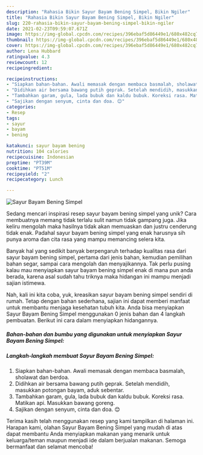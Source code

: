```yaml
---
description: "Rahasia Bikin Sayur Bayam Bening Simpel, Bikin Ngiler"
title: "Rahasia Bikin Sayur Bayam Bening Simpel, Bikin Ngiler"
slug: 220-rahasia-bikin-sayur-bayam-bening-simpel-bikin-ngiler
date: 2021-02-23T09:59:07.671Z
image: https://img-global.cpcdn.com/recipes/396ebaf5d86449e1/680x482cq70/sayur-bayam-bening-simpel-foto-resep-utama.jpg
thumbnail: https://img-global.cpcdn.com/recipes/396ebaf5d86449e1/680x482cq70/sayur-bayam-bening-simpel-foto-resep-utama.jpg
cover: https://img-global.cpcdn.com/recipes/396ebaf5d86449e1/680x482cq70/sayur-bayam-bening-simpel-foto-resep-utama.jpg
author: Lena Hubbard
ratingvalue: 4.3
reviewcount: 12
recipeingredient:

recipeinstructions:
- "Siapkan bahan-bahan. Awali memasak dengan membaca basmalah, sholawat dan berdoa."
- "Didihkan air bersama bawang putih geprak. Setelah mendidih, masukkan potongan bayam, aduk sebentar."
- "Tambahkan garam, gula, lada bubuk dan kaldu bubuk. Koreksi rasa. Matikan api. Masukkan bawang goreng."
- "Sajikan dengan senyum, cinta dan doa. 😊"
categories:
- Resep
tags:
- sayur
- bayam
- bening

katakunci: sayur bayam bening 
nutrition: 104 calories
recipecuisine: Indonesian
preptime: "PT39M"
cooktime: "PT51M"
recipeyield: "2"
recipecategory: Lunch

---
```



![Sayur Bayam Bening Simpel](https://img-global.cpcdn.com/recipes/396ebaf5d86449e1/680x482cq70/sayur-bayam-bening-simpel-foto-resep-utama.jpg)

Sedang mencari inspirasi resep sayur bayam bening simpel yang unik? Cara membuatnya memang tidak terlalu sulit namun tidak gampang juga. Jika keliru mengolah maka hasilnya tidak akan memuaskan dan justru cenderung tidak enak. Padahal sayur bayam bening simpel yang enak harusnya sih punya aroma dan cita rasa yang mampu memancing selera kita.

Banyak hal yang sedikit banyak berpengaruh terhadap kualitas rasa dari sayur bayam bening simpel, pertama dari jenis bahan, kemudian pemilihan bahan segar, sampai cara mengolah dan menyajikannya. Tak perlu pusing kalau mau menyiapkan sayur bayam bening simpel enak di mana pun anda berada, karena asal sudah tahu triknya maka hidangan ini mampu menjadi sajian istimewa.




Nah, kali ini kita coba, yuk, kreasikan sayur bayam bening simpel sendiri di rumah. Tetap dengan bahan sederhana, sajian ini dapat memberi manfaat untuk membantu menjaga kesehatan tubuh kita. Anda bisa menyiapkan Sayur Bayam Bening Simpel menggunakan 0 jenis bahan dan 4 langkah pembuatan. Berikut ini cara dalam menyiapkan hidangannya.

<!--inarticleads1-->

##### Bahan-bahan dan bumbu yang digunakan untuk menyiapkan Sayur Bayam Bening Simpel:





<!--inarticleads2-->

##### Langkah-langkah membuat Sayur Bayam Bening Simpel:

1. Siapkan bahan-bahan. Awali memasak dengan membaca basmalah, sholawat dan berdoa.
1. Didihkan air bersama bawang putih geprak. Setelah mendidih, masukkan potongan bayam, aduk sebentar.
1. Tambahkan garam, gula, lada bubuk dan kaldu bubuk. Koreksi rasa. Matikan api. Masukkan bawang goreng.
1. Sajikan dengan senyum, cinta dan doa. 😊




Terima kasih telah menggunakan resep yang kami tampilkan di halaman ini. Harapan kami, olahan Sayur Bayam Bening Simpel yang mudah di atas dapat membantu Anda menyiapkan makanan yang menarik untuk keluarga/teman maupun menjadi ide dalam berjualan makanan. Semoga bermanfaat dan selamat mencoba!
